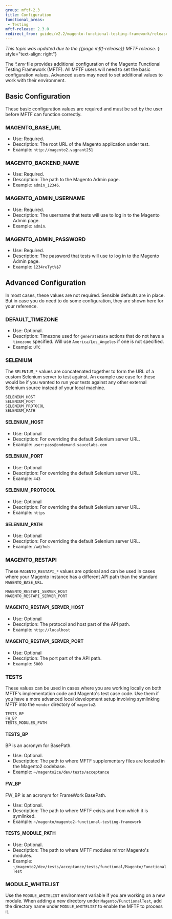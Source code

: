 ```yaml
---
group: mftf-2.3
title: Configuration
functional_areas:
 - Testing
mftf-release: 2.3.0
redirect_from: guides/v2.2/magento-functional-testing-framework/release-2/configuration.html
---
```


_This topic was updated due to the {{page.mftf-release}} MFTF release._
{: style="text-align: right"}

The _*.env_ file provides additional configuration of the Magento Functional Testing Framework (MFTF).
All MFTF users will need to set the basic configuration values.
Advanced users may need to set additional values to work with their environment.

## Basic Configuration

These basic configuration values are required and must be set by the user before MFTF can function correctly.

### MAGENTO_BASE_URL

* Use: Required.
* Description: The root URL of the Magento application under test.
* Example: `http://magento2.vagrant251`

### MAGENTO_BACKEND_NAME

* Use: Required.
* Description: The path to the Magento Admin page.
* Example: `admin_12346`.

### MAGENTO_ADMIN_USERNAME

* Use: Required.
* Description: The username that tests will use to log in to the Magento Admin page.
* Example: `admin`.

### MAGENTO_ADMIN_PASSWORD

* Use: Required.
* Description: The password that tests will use to log in to the Magento Admin page.
* Example: `1234reTyt%$7`

## Advanced Configuration

In most cases, these values are not required.
Sensible defaults are in place.
But in case you do need to do some configuration, they are shown here for your reference.

### DEFAULT_TIMEZONE

* Use: Optional.
* Description: Timezone used for `generateDate` actions that do not have a `timezone` specified. Will use `America/Los_Angeles` if one is not specified.
* Example: `UTC`

### SELENIUM

The `SELENIUM_*` values are concatenated together to form the URL of a custom Selenium server to test against.
An example use case for these would be if you wanted to run your tests against any other external Selenium source instead of your local machine.

```config
SELENIUM_HOST
SELENIUM_PORT
SELENIUM_PROTOCOL
SELENIUM_PATH
```

#### SELENIUM_HOST

* Use: Optional
* Description: For overriding the default Selenium server URL.
* Example: `user:pass@ondemand.saucelabs.com`

#### SELENIUM_PORT

* Use: Optional
* Description: For overriding the default Selenium server URL.
* Example: `443`

#### SELENIUM_PROTOCOL

* Use: Optional
* Description: For overriding the default Selenium server URL.
* Example: `https`

#### SELENIUM_PATH

* Use: Optional
* Description: For overriding the default Selenium server URL.
* Example: `/wd/hub`

### MAGENTO_RESTAPI

These `MAGENTO_RESTAPI_*` values are optional and can be used in cases where your Magento instance has a different API path than the standard `MAGENTO_BASE_URL`.

```config
MAGENTO_RESTAPI_SERVER_HOST
MAGENTO_RESTAPI_SERVER_PORT
```

#### MAGENTO_RESTAPI_SERVER_HOST

* Use: Optional
* Description: The protocol and host part of the API path.
* Example: `http://localhost`

#### MAGENTO_RESTAPI_SERVER_PORT

* Use: Optional
* Description: The port part of the API path.
* Example: `5000`

### TESTS

These values can be used in cases where you are working locally on both MFTF's implementation code and Magento's test case code.
Use them if you have a more advanced local development setup involving symlinking MFTF into the `vendor` directory of `magento2`.

```config
TESTS_BP
FW_BP
TESTS_MODULES_PATH
```

#### TESTS_BP

BP is an acronym for BasePath.

* Use: Optional.
* Description: The path to where MFTF supplementary files are located in the Magento2 codebase.
* Example: `~/magento2ce/dev/tests/acceptance`

#### FW_BP

FW_BP is an acronym for FrameWork BasePath.

* Use: Optional.
* Description: The path to where MFTF exists and from which it is symlinked.
* Example: `~/magento/magento2-functional-testing-framework`

#### TESTS_MODULE_PATH

* Use: Optional.
* Description: The path to where MFTF modules mirror Magento's modules.
* Example: `~/magento2/dev/tests/acceptance/tests/functional/Magento/FunctionalTest`

### MODULE_WHITELIST

Use the `MODULE_WHITELIST` environment variable if you are working on a new module.
When adding a new directory under `Magento/FunctionalTest`, add the directory name under `MODULE_WHITELIST` to enable the MFTF to process it.